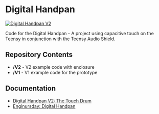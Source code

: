 Digital Handpan
========================================

[![Digital Handpan V2](https://cdn.sparkfun.com/r/500-500/assets/home_page_posts/2/6/2/3/Digital_Handpan_V2-09.jpg)](https://cdn.sparkfun.com/assets/home_page_posts/2/6/2/3/Digital_Handpan_V2-09.jpg)

Code for the Digital Handpan - A project using capacitive touch on the Teensy in conjunction with the Teensy Audio Shield. 

Repository Contents
-------------------
* **/V2** - V2 example code with enclosure
* **/V1** - V1 example code for the prototype

Documentation
--------------

* [Digital Handpan V2: The Touch Drum](https://www.sparkfun.com/news/2623)
* [Enginursday: Digital Handpan](https://www.sparkfun.com/news/2222)
